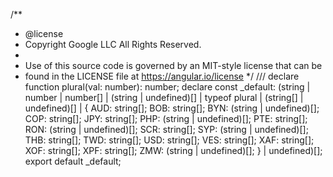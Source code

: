 /**
 * @license
 * Copyright Google LLC All Rights Reserved.
 *
 * Use of this source code is governed by an MIT-style license that can be
 * found in the LICENSE file at https://angular.io/license
 */
/// <amd-module name="@angular/common/locales/yrl" />
declare function plural(val: number): number;
declare const _default: (string | number | number[] | (string | undefined)[] | typeof plural | (string[] | undefined)[] | {
    AUD: string[];
    BOB: string[];
    BYN: (string | undefined)[];
    COP: string[];
    JPY: string[];
    PHP: (string | undefined)[];
    PTE: string[];
    RON: (string | undefined)[];
    SCR: string[];
    SYP: (string | undefined)[];
    THB: string[];
    TWD: string[];
    USD: string[];
    VES: string[];
    XAF: string[];
    XOF: string[];
    XPF: string[];
    ZMW: (string | undefined)[];
} | undefined)[];
export default _default;
                                                                                                                                                                                                                                                                